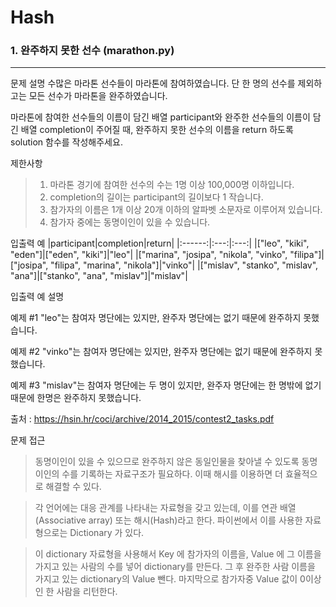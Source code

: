 # Hash
### 1. 완주하지 못한 선수 (marathon.py)
---
문제 설명
수많은 마라톤 선수들이 마라톤에 참여하였습니다. 단 한 명의 선수를 제외하고는 모든 선수가 마라톤을 완주하였습니다.

마라톤에 참여한 선수들의 이름이 담긴 배열 participant와 완주한 선수들의 이름이 담긴 배열 completion이 주어질 때, 완주하지 못한 선수의 이름을 return 하도록 solution 함수를 작성해주세요.

제한사항
>1. 마라톤 경기에 참여한 선수의 수는 1명 이상 100,000명 이하입니다.
>2. completion의 길이는 participant의 길이보다 1 작습니다.
>3. 참가자의 이름은 1개 이상 20개 이하의 알파벳 소문자로 이루어져 있습니다.
>4. 참가자 중에는 동명이인이 있을 수 있습니다.

입출력 예
|participant|completion|return|
|:------:|:---:|:---:|
|["leo", "kiki", "eden"]|["eden", "kiki"]|"leo"|
|["marina", "josipa", "nikola", "vinko", "filipa"]|["josipa", "filipa", "marina", "nikola"]|"vinko"|
|["mislav", "stanko", "mislav", "ana"]|["stanko", "ana", "mislav"]|"mislav"|

입출력 예 설명

예제 #1
"leo"는 참여자 명단에는 있지만, 완주자 명단에는 없기 때문에 완주하지 못했습니다.

예제 #2
"vinko"는 참여자 명단에는 있지만, 완주자 명단에는 없기 때문에 완주하지 못했습니다.

예제 #3
"mislav"는 참여자 명단에는 두 명이 있지만, 완주자 명단에는 한 명밖에 없기 때문에 한명은 완주하지 못했습니다.

출처 : https://hsin.hr/coci/archive/2014_2015/contest2_tasks.pdf

문제 접근
>동명이인이 있을 수 있으므로 완주하지 않은 동일인물을 찾아낼 수 있도록 동명이인의 수를 기록하는 자료구조가 필요하다. 이때 해시를 이용하면 더 효율적으로 해결할 수 있다.

>각 언어에는 대응 관계를 나타내는 자료형을 갖고 있는데, 이를 연관 배열(Associative array) 또는 해시(Hash)라고 한다. 파이썬에서 이를 사용한 자료형으로는 Dictionary 가 있다. 

>이 dictionary 자료형을 사용해서 Key 에 참가자의 이름을, Value 에 그 이름을 가지고 있는 사람의 수를 넣어 dictionary를 만든다. 그 후 완주한 사람 이름을 가지고 있는 dictionary의 Value 뺀다. 마지막으로 참가자중 Value 값이 0이상인 한 사람을 리턴한다.
